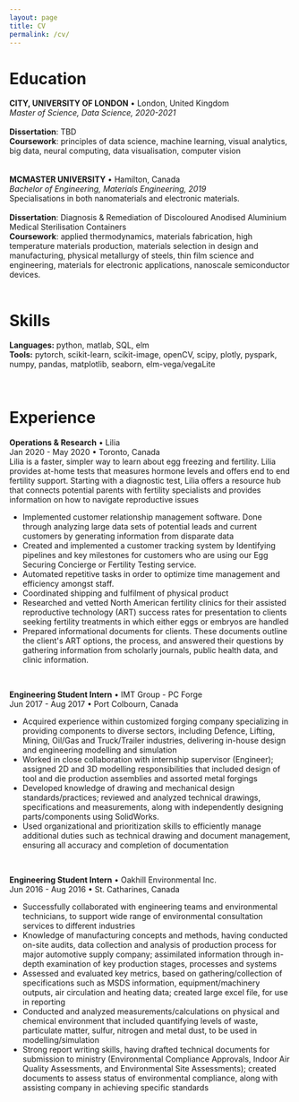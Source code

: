 ```yaml
---
layout: page
title: CV
permalink: /cv/
---
```


# Education
**CITY, UNIVERSITY OF LONDON** • London, United Kingdom <br>
*Master of Science, Data Science, 2020-2021* <br>
<br>
**Dissertation**: TBD <br>
**Coursework**: principles of data science, machine learning, visual analytics, big data, neural computing, data visualisation, computer vision
<br>  
<br> 
**MCMASTER UNIVERSITY** • Hamilton, Canada <br>
*Bachelor of Engineering, Materials Engineering, 2019*<br>
Specialisations in both nanomaterials and electronic materials.<br>
<br>
**Dissertation**: Diagnosis & Remediation of Discoloured Anodised Aluminium Medical Sterilisation Containers <br>
**Coursework**: applied thermodynamics, materials fabrication, high temperature materials production, materials selection in design and manufacturing, physical metallurgy of steels, thin film science and engineering, materials for electronic applications, nanoscale semiconductor devices.
<br>
<br>

# Skills
**Languages:** python, matlab, SQL, elm 
<br>
**Tools:** pytorch, scikit-learn, scikit-image, openCV, scipy, plotly, pyspark, numpy, pandas, matplotlib, seaborn, elm-vega/vegaLite

<br>

# Experience
**Operations & Research** • Lilia <br>
Jan 2020 - May 2020 • Toronto, Canada <br>
Lilia is a faster, simpler way to learn about egg freezing and fertility. Lilia provides at-home tests that measures hormone levels and offers end to end fertility support. Starting with a diagnostic test, Lilia offers a resource hub that connects potential parents with fertility specialists and provides information on how to navigate reproductive issues
- Implemented customer relationship management software. Done through analyzing large data sets of potential leads and current customers by generating information from disparate data
- Created and implemented a customer tracking system by Identifying pipelines and key milestones for customers who are using our Egg Securing Concierge or Fertility Testing service.
- Automated repetitive tasks in order to optimize time management and efficiency amongst staff.
- Coordinated shipping and fulfilment of physical product
- Researched and vetted North American fertility clinics for their assisted reproductive technology (ART) success rates for presentation to clients seeking fertility treatments in which either eggs or embryos are handled
- Prepared informational documents for clients. These documents outline the client's ART options, the process, and answered their questions by gathering information from scholarly journals, public health data, and clinic information.

<br>

**Engineering Student Intern** • IMT Group - PC Forge <br>
Jun 2017 - Aug 2017 • Port Colbourn, Canada <br>

- Acquired experience within customized forging company specializing in providing components to diverse sectors, including Defence, Lifting, Mining, Oil/Gas and Truck/Trailer industries, delivering in-house design and engineering modelling and simulation
- Worked in close collaboration with internship supervisor (Engineer); assigned 2D and 3D modelling responsibilities that included design of tool and die production assemblies and assorted metal forgings
- Developed knowledge of drawing and mechanical design standards/practices; reviewed and analyzed technical drawings, specifications and measurements, along with independently designing parts/components using SolidWorks.
- Used organizational and prioritization skills to efficiently manage additional duties such as technical drawing and document management, ensuring all accuracy and completion of documentation

<br>

**Engineering Student Intern** • Oakhill Environmental Inc. <br>
Jun 2016 - Aug 2016 • St. Catharines, Canada <br>
- Successfully collaborated with engineering teams and environmental technicians, to support wide range of environmental consultation services to different industries
- Knowledge of manufacturing concepts and methods, having conducted on-site audits, data collection and analysis of production process for major automotive supply company; assimilated information through in-depth examination of key production stages, processes and systems 
- Assessed and evaluated key metrics, based on gathering/collection of specifications such as MSDS information, equipment/machinery outputs, air circulation and heating data; created large excel file, for use in reporting
- Conducted and analyzed measurements/calculations on physical and chemical environment that included quantifying levels of waste, particulate matter, sulfur, nitrogen and metal dust, to be used in modelling/simulation
- Strong report writing skills, having drafted technical documents for submission to ministry (Environmental Compliance Approvals, Indoor Air Quality Assessments, and Environmental Site Assessments); created documents to assess status of environmental compliance, along with assisting company in achieving specific standards
